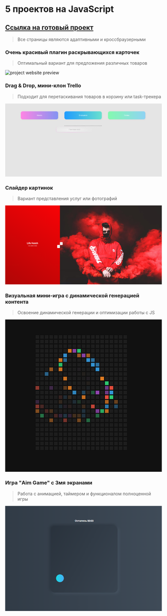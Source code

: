 # 5 проектов на JavaScript
 ## [Ссылка на готовый проект](https://oalbukova.github.io/pet-project/)
> Все страницы являются адаптивными и кроссбраузерными

###  Oчень красивый плагин раскрывающихся карточек
>  Оптимальный вариант для предложения различных товаров

![project website preview](images/cards.png)


###  Drag & Drop, мини-клон Trello
>  Подходит для перетаскивания товаров в корзину или task-трекера

![project website preview](images/dnd.png)

###  Слайдер картинок
>  Вариант представления услуг или фотографий

![project website preview](images/slider.png)

###  Визуальная мини-игра с динамической генерацией контента
>  Освоение динамической генерации и оптимизации работы с JS

![project website preview](images/board.png)


###  Игра "Aim Game" с 3мя экранами
>  Работа с анимацией, таймером и функционалом полноценной игры

![project website preview](images/game.png)

